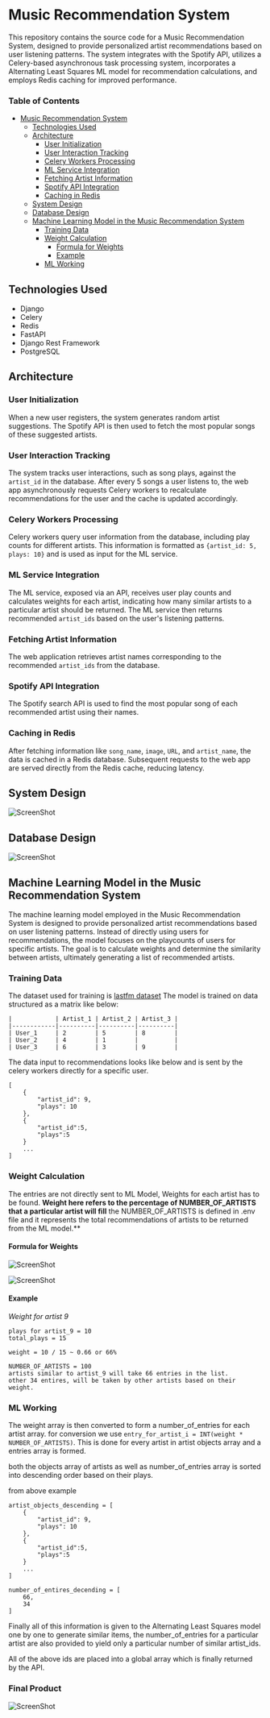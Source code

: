 # Music Recommendation System
This repository contains the source code for a Music Recommendation System, designed to provide personalized artist recommendations based on user listening patterns. The system integrates with the Spotify API, utilizes a Celery-based asynchronous task processing system, incorporates a Alternating Least Squares ML model for recommendation calculations, and employs Redis caching for improved performance.

### Table of Contents
- [Music Recommendation System](#music-recommendation-system)
  - [Technologies Used](#technologies-used)
  - [Architecture](#architecture)
    - [User Initialization](#user-initialization)
    - [User Interaction Tracking](#user-interaction-tracking)
    - [Celery Workers Processing](#celery-workers-processing)
    - [ML Service Integration](#ml-service-integration)
    - [Fetching Artist Information](#fetching-artist-information)
    - [Spotify API Integration](#spotify-api-integration)
    - [Caching in Redis](#caching-in-redis)
  - [System Design](#system-design)
  - [Database Design](#database-design)
  - [Machine Learning Model in the Music Recommendation System](#machine-learning-model-in-the-music-recommendation-system)
    - [Training Data](#training-data)
    - [Weight Calculation](#weight-calculation)
      - [Formula for Weights](#formula-for-weights)
      - [Example](#example)
    - [ML Working](#ml-working)


## Technologies Used
- Django
- Celery
- Redis
- FastAPI
- Django Rest Framework
- PostgreSQL

## Architecture

### User Initialization

When a new user registers, the system generates random artist suggestions. The Spotify API is then used to fetch the most popular songs of these suggested artists.

### User Interaction Tracking

The system tracks user interactions, such as song plays, against the `artist_id` in the database. After every 5 songs a user listens to, the web app asynchronously requests Celery workers to recalculate recommendations for the user and the cache is updated accordingly.

### Celery Workers Processing

Celery workers query user information from the database, including play counts for different artists. This information is formatted as `{artist_id: 5, plays: 10}` and is used as input for the ML service.

### ML Service Integration

The ML service, exposed via an API, receives user play counts and calculates weights for each artist, indicating how many similar artists to a particular artist should be returned. The ML service then returns recommended `artist_ids` based on the user's listening patterns.

### Fetching Artist Information

The web application retrieves artist names corresponding to the recommended `artist_ids` from the database.

### Spotify API Integration

The Spotify search API is used to find the most popular song of each recommended artist using their names.

### Caching in Redis

After fetching information like `song_name`, `image`, `URL`, and `artist_name`, the data is cached in a Redis database. Subsequent requests to the web app are served directly from the Redis cache, reducing latency.


## System Design
![ScreenShot](/images/Music_Recommendation_System_Systems_Design.png)

## Database Design
![ScreenShot](/images/Music_Recommendation_System_Database_ER_Diagram.png)

## Machine Learning Model in the Music Recommendation System

The machine learning model employed in the Music Recommendation System is designed to provide personalized artist recommendations based on user listening patterns. Instead of directly using users for recommendations, the model focuses on the playcounts of users for specific artists. The goal is to calculate weights and determine the similarity between artists, ultimately generating a list of recommended artists.

### Training Data
The dataset used for training is [lastfm dataset](http://millionsongdataset.com/lastfm/) 
The model is trained on data structured as a matrix like below:

```
|            | Artist_1 | Artist_2 | Artist_3 |
|------------|----------|----------|----------|
| User_1     | 2        | 5        | 8        |
| User_2     | 4        | 1        |          |
| User_3     | 6        | 3        | 9        |
```

The data input to recommendations looks like below and is sent by the celery workers directly for a specific user.

```
[
    {
        "artist_id": 9,
        "plays": 10
    },
    {
        "artist_id":5,
        "plays":5
    }
    ...
]
```

### Weight Calculation
The entries are not directly sent to ML Model, Weights for each artist has to be found.
**Weight here refers to the percentage of NUMBER_OF_ARTISTS that a particular artist will fill** 
the NUMBER_OF_ARTISTS is defined in .env file and it represents the total recommendations of artists to be returned from the ML model.**

#### Formula for Weights

![ScreenShot](/images/1.png)

![ScreenShot](/images/2.png)


#### Example
*Weight for artist 9*

```
plays for artist_9 = 10
total_plays = 15

weight = 10 / 15 ~ 0.66 or 66%

NUMBER_OF_ARTISTS = 100
artists similar to artist_9 will take 66 entries in the list.
other 34 entires, will be taken by other artists based on their weight.
```

### ML Working
The weight array is then converted to form a number_of_entries for each artist array. for conversion we use `entry_for_artist_i = INT(weight * NUMBER_OF_ARTISTS)`. This is done for every artist in artist objects array and a entries array is formed.

both the objects array of artists as well as number_of_entries array is sorted into descending order based on their plays.

from above example
```
artist_objects_descending = [
    {
        "artist_id": 9,
        "plays": 10
    },
    {
        "artist_id":5,
        "plays":5
    }
    ...
]

number_of_entires_decending = [
    66,
    34
]
```

Finally all of this information is given to the Alternating Least Squares model one by one to generate similar items, the number_of_entries for a particular artist are also provided to yield only a particular number of  similar artist_ids.

All of the above ids are placed into a global array which is finally returned by the API.

### Final Product
![ScreenShot](/images/final.jpg)


